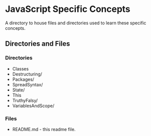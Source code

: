 # JavaScript Specific Concepts

A directory to house files and directories used to learn these specific concepts.

## Directories and Files

### Directories

* Classes
* Destructuring/
* Packages/
* SpreadSyntax/
* State/
* This
* TruthyFalsy/
* VariablesAndScope/

### Files

* README.md - this readme file.